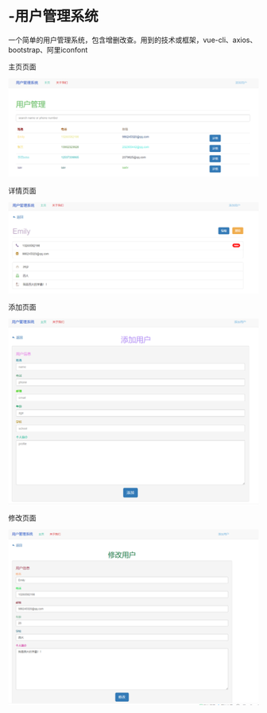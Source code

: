 # -用户管理系统


一个简单的用户管理系统，包含增删改查。用到的技术或框架，vue-cli、axios、bootstrap、阿里iconfont




主页页面

![Image](https://github.com/scw-git/image/blob/master/%E5%9B%BE%E7%89%87/%E7%AE%A1%E7%90%86%E7%B3%BB%E7%BB%9F/%E4%B8%BB%E9%A1%B5.png)

详情页面

![Image](https://github.com/scw-git/image/blob/master/%E5%9B%BE%E7%89%87/%E7%AE%A1%E7%90%86%E7%B3%BB%E7%BB%9F/%E7%94%A8%E6%88%B7%E8%AF%A6%E6%83%85.png)

添加页面

![Image](https://github.com/scw-git/image/blob/master/%E5%9B%BE%E7%89%87/%E7%AE%A1%E7%90%86%E7%B3%BB%E7%BB%9F/%E6%B7%BB%E5%8A%A0.png)

修改页面

![Image](https://github.com/scw-git/image/blob/master/%E5%9B%BE%E7%89%87/%E7%AE%A1%E7%90%86%E7%B3%BB%E7%BB%9F/%E4%BF%AE%E6%94%B9%E7%94%A8%E6%88%B7.png)
